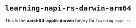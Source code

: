 # `learning-napi-rs-darwin-arm64`

This is the **aarch64-apple-darwin** binary for `learning-napi-rs`
